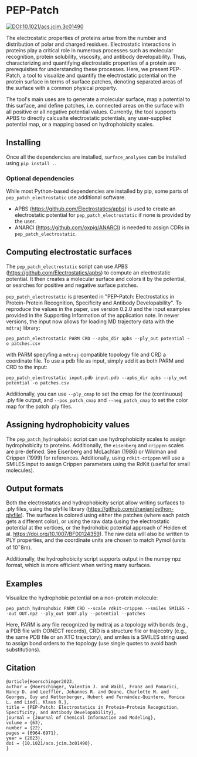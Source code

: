 # PEP-Patch 
[![DOI:10.1021/acs.jcim.3c01490](http://img.shields.io/badge/DOI-10.1021/acs.jcim.3c01490-B31B1B.svg)](https://doi.org/10.1021/acs.jcim.3c01490)

The electrostatic properties of proteins arise from the number and distribution of polar and charged residues. Electrostatic interactions in proteins play a critical role in numerous processes such as molecular recognition, protein solubility, viscosity, and antibody developability. Thus, characterizing and quantifying electrostatic properties of a protein are prerequisites for understanding these processes. Here, we present PEP-Patch, a tool to visualize and quantify the electrostatic potential on the protein surface in terms of surface patches, denoting separated areas of the surface with a common physical property. 

The tool's main uses are to generate a molecular surface, map a potential to this surface, and define patches, i.e. connected areas on the surface with all positive or all negative potential values. Currently, the tool supports APBS to directly calcualte electrostatic potentials, any user-supplied potential map, or a  mapping based on hydrophobicity scales.  


## Installing
Once all the dependencies are installed, `surface_analyses` can be installed
using `pip install .`.

### Optional dependencies
While most Python-based dependencies are installed by pip, some parts of `pep_patch_electrostatic` use additional software.

* APBS (https://github.com/Electrostatics/apbs) is used to create an electrostatic potential for `pep_patch_electrostatic` if none is provided by the user.
* ANARCI (https://github.com/oxpig/ANARCI) is needed to assign CDRs in `pep_patch_electrostatic`.

## Computing electrostatic surfaces
The `pep_patch_electrostatic` script can use APBS (https://github.com/Electrostatics/apbs) to compute an electrostatic potential.
It then creates a molecular surface and colors it by the potential, or searches
for positive and negative surface patches.

`pep_patch_electrostatic` is presented in "PEP-Patch: Electrostatics in Protein-Protein Recognition, Specificity and Antibody Developability".
To reproduce the values in the paper, use version 0.2.0 and the input examples provided in the Supporting Information of the application note.
In newer versions, the input now allows for loading MD trajectory data with the ```mdtraj``` library:
```
pep_patch_electrostatic PARM CRD --apbs_dir apbs --ply_out potential -o patches.csv
```
with PARM specyfing a ```mdtraj``` compatible topology file and CRD a coordinate file.
To use a pdb file as input, simply add it as both PARM and CRD to the input:
```
pep_patch_electrostatic input.pdb input.pdb --apbs_dir apbs --ply_out potential -o patches.csv
```
Additionally, you can use `--ply_cmap` to set the cmap for the (continuous) .ply file output, and `--pos_patch_cmap`
and `--neg_patch_cmap` to set the color map for the patch .ply files.

## Assigning hydrophobicity values
The `pep_patch_hydrophobic` script can use hydrophobicity scales to assign hydrophobicity
to proteins. Additionally, the `eisenberg` and `crippen` scales are
pre-defined. See Eisenberg and McLachlan (1986) or Wildman and Crippen (1999)
for references. Additionally, using `rdkit-crippen` will use a SMILES input to 
assign Crippen parameters using the RdKit (useful for small molecules).

## Output formats
Both the electrostatics and hydrophobicity script allow writing surfaces to .ply files, using the plyfile library (https://github.com/dranjan/python-plyfile). The surfaces is colored using either the patches (where each patch gets a different color), or using the raw data (using the electrostatic potential at the vertices, or the hydrohobic potential approach of Heiden et al. https://doi.org/10.1007/BF00124359). The raw data will also be written to PLY properties, and the coordinate units are chosen to match Pymol (units of $10^-8$m).

Additionally, the hydrophobicity script supports output in the numpy npz format, which is more efficient when writing many surfaces.

## Examples
Visualize the hydrophobic potential on a non-protein molecule:
```
pep_patch_hydrophobic PARM CRD --scale rdkit-crippen --smiles SMILES --out OUT.npz --ply_out $OUT.ply --potential --patches
```
Here, PARM is any file recognized by mdtraj as a topology with bonds (e.g., a PDB file with CONECT records), CRD is a structure file or trajecotry (e.g., the same PDB file or an XTC trajectory), and smiles is a SMILES string used to assign bond orders to the topology (use single quotes to avoid bash substitutions).
## Citation
```
@article{Hoerschinger2023,
author = {Hoerschinger, Valentin J. and Waibl, Franz and Pomarici, Nancy D. and Loeffler, Johannes R. and Deane, Charlotte M. and Georges, Guy and Kettenberger, Hubert and Fernández-Quintero, Monica L. and Liedl, Klaus R.},
title = {PEP-Patch: Electrostatics in Protein–Protein Recognition, Specificity, and Antibody Developability},
journal = {Journal of Chemical Information and Modeling},
volume = {63},
number = {22},
pages = {6964-6971},
year = {2023},
doi = {10.1021/acs.jcim.3c01490},
}
```
